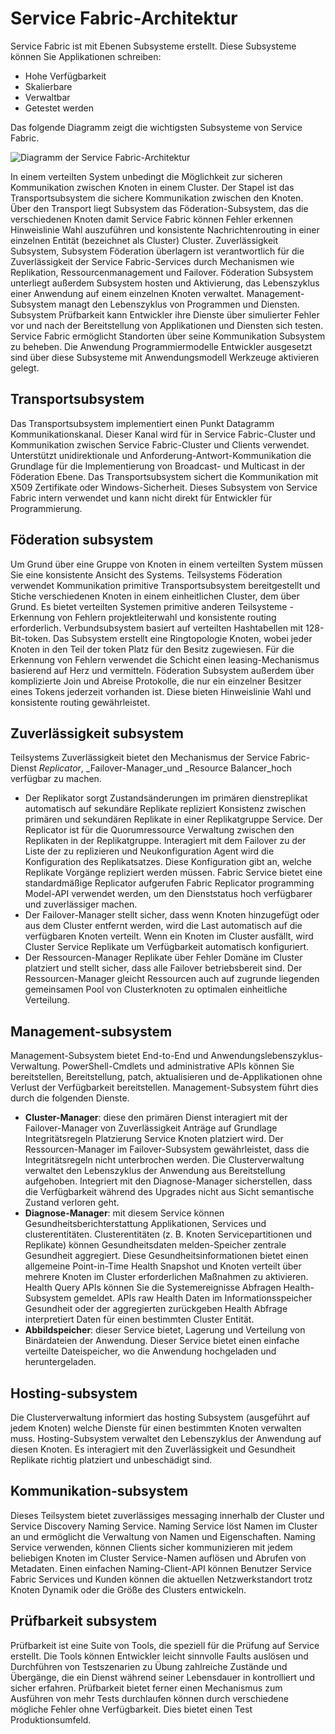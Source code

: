 <properties
   pageTitle="Service Fabric-Architektur | Microsoft Azure"
   description="Service Fabric ist eine skalierbare, zuverlässige und einfache Verwaltung Anwendung für die Cloud zur verteilten Systemplattform. Dieser Artikel beschreibt die Architektur von Service Fabric."
   services="service-fabric"
   documentationCenter=".net"
   authors="rishirsinha"
   manager="timlt"
   editor="rishirsinha"/>

<tags
   ms.service="service-fabric"
   ms.devlang="dotnet"
   ms.topic="article"
   ms.tgt_pltfrm="NA"
   ms.workload="NA"
   ms.date="06/09/2016"
   ms.author="rsinha"/>

# <a name="service-fabric-architecture"></a>Service Fabric-Architektur

Service Fabric ist mit Ebenen Subsysteme erstellt. Diese Subsysteme können Sie Applikationen schreiben:

* Hohe Verfügbarkeit
* Skalierbare
* Verwaltbar
* Getestet werden

Das folgende Diagramm zeigt die wichtigsten Subsysteme von Service Fabric.

![Diagramm der Service Fabric-Architektur](media/service-fabric-architecture/service-fabric-architecture.png)

In einem verteilten System unbedingt die Möglichkeit zur sicheren Kommunikation zwischen Knoten in einem Cluster. Der Stapel ist das Transportsubsystem die sichere Kommunikation zwischen den Knoten. Über den Transport liegt Subsystem das Föderation-Subsystem, das die verschiedenen Knoten damit Service Fabric können Fehler erkennen Hinweislinie Wahl auszuführen und konsistente Nachrichtenrouting in einer einzelnen Entität (bezeichnet als Cluster) Cluster. Zuverlässigkeit Subsystem, Subsystem Föderation überlagern ist verantwortlich für die Zuverlässigkeit der Service Fabric-Services durch Mechanismen wie Replikation, Ressourcenmanagement und Failover. Föderation Subsystem unterliegt außerdem Subsystem hosten und Aktivierung, das Lebenszyklus einer Anwendung auf einem einzelnen Knoten verwaltet. Management-Subsystem managt den Lebenszyklus von Programmen und Diensten. Subsystem Prüfbarkeit kann Entwickler ihre Dienste über simulierter Fehler vor und nach der Bereitstellung von Applikationen und Diensten sich testen. Service Fabric ermöglicht Standorten über seine Kommunikation Subsystem zu beheben. Die Anwendung Programmiermodelle Entwickler ausgesetzt sind über diese Subsysteme mit Anwendungsmodell Werkzeuge aktivieren gelegt.

## <a name="transport-subsystem"></a>Transportsubsystem
Das Transportsubsystem implementiert einen Punkt Datagramm Kommunikationskanal. Dieser Kanal wird für in Service Fabric-Cluster und Kommunikation zwischen Service Fabric-Cluster und Clients verwendet. Unterstützt unidirektionale und Anforderung-Antwort-Kommunikation die Grundlage für die Implementierung von Broadcast- und Multicast in der Föderation Ebene. Das Transportsubsystem sichert die Kommunikation mit X509 Zertifikate oder Windows-Sicherheit. Dieses Subsystem von Service Fabric intern verwendet und kann nicht direkt für Entwickler für Programmierung.

## <a name="federation-subsystem"></a>Föderation subsystem
Um Grund über eine Gruppe von Knoten in einem verteilten System müssen Sie eine konsistente Ansicht des Systems. Teilsystems Föderation verwendet Kommunikation primitive Transportsubsystem bereitgestellt und Stiche verschiedenen Knoten in einem einheitlichen Cluster, dem über Grund. Es bietet verteilten Systemen primitive anderen Teilsysteme - Erkennung von Fehlern projektleiterwahl und konsistente routing erforderlich. Verbundsubsystem basiert auf verteilten Hashtabellen mit 128-Bit-token. Das Subsystem erstellt eine Ringtopologie Knoten, wobei jeder Knoten in den Teil der token Platz für den Besitz zugewiesen. Für die Erkennung von Fehlern verwendet die Schicht einen leasing-Mechanismus basierend auf Herz und vermitteln. Föderation Subsystem außerdem über komplizierte Join und Abreise Protokolle, die nur ein einzelner Besitzer eines Tokens jederzeit vorhanden ist. Diese bieten Hinweislinie Wahl und konsistente routing gewährleistet.

## <a name="reliability-subsystem"></a>Zuverlässigkeit subsystem
Teilsystems Zuverlässigkeit bietet den Mechanismus der Service Fabric-Dienst _Replicator_, _Failover-Manager_und _Resource Balancer_hoch verfügbar zu machen.

* Der Replikator sorgt Zustandsänderungen im primären dienstreplikat automatisch auf sekundäre Replikate repliziert Konsistenz zwischen primären und sekundären Replikate in einer Replikatgruppe Service. Der Replicator ist für die Quorumressource Verwaltung zwischen den Replikaten in der Replikatgruppe. Interagiert mit dem Failover zu der Liste der zu replizieren und Neukonfiguration Agent wird die Konfiguration des Replikatsatzes. Diese Konfiguration gibt an, welche Replikate Vorgänge repliziert werden müssen. Fabric Service bietet eine standardmäßige Replicator aufgerufen Fabric Replicator programming Model-API verwendet werden, um den Dienststatus hoch verfügbarer und zuverlässiger machen.
* Der Failover-Manager stellt sicher, dass wenn Knoten hinzugefügt oder aus dem Cluster entfernt werden, wird die Last automatisch auf die verfügbaren Knoten verteilt. Wenn ein Knoten im Cluster ausfällt, wird Cluster Service Replikate um Verfügbarkeit automatisch konfiguriert.
* Der Ressourcen-Manager Replikate über Fehler Domäne im Cluster platziert und stellt sicher, dass alle Failover betriebsbereit sind. Der Ressourcen-Manager gleicht Ressourcen auch auf zugrunde liegenden gemeinsamen Pool von Clusterknoten zu optimalen einheitliche Verteilung.

## <a name="management-subsystem"></a>Management-subsystem
Management-Subsystem bietet End-to-End und Anwendungslebenszyklus-Verwaltung. PowerShell-Cmdlets und administrative APIs können Sie bereitstellen, Bereitstellung, patch, aktualisieren und de-Applikationen ohne Verlust der Verfügbarkeit bereitstellen. Management-Subsystem führt dies durch die folgenden Dienste.

* **Cluster-Manager**: diese den primären Dienst interagiert mit der Failover-Manager von Zuverlässigkeit Anträge auf Grundlage Integritätsregeln Platzierung Service Knoten platziert wird. Der Ressourcen-Manager im Failover-Subsystem gewährleistet, dass die Integritätsregeln nicht unterbrochen werden. Die Clusterverwaltung verwaltet den Lebenszyklus der Anwendung aus Bereitstellung aufgehoben. Integriert mit den Diagnose-Manager sicherstellen, dass die Verfügbarkeit während des Upgrades nicht aus Sicht semantische Zustand verloren geht.
* **Diagnose-Manager**: mit diesem Service können Gesundheitsberichterstattung Applikationen, Services und clusterentitäten. Clusterentitäten (z. B. Knoten Servicepartitionen und Replikate) können Gesundheitsdaten melden-Speicher zentrale Gesundheit aggregiert. Diese Gesundheitsinformationen bietet einen allgemeine Point-in-Time Health Snapshot und Knoten verteilt über mehrere Knoten im Cluster erforderlichen Maßnahmen zu aktivieren. Health Query APIs können Sie die Systemereignisse Abfragen Health-Subsystem gemeldet. APIs raw Health Daten im Informationsspeicher Gesundheit oder der aggregierten zurückgeben Health Abfrage interpretiert Daten für einen bestimmten Cluster Entität.
* **Abbildspeicher**: dieser Service bietet, Lagerung und Verteilung von Binärdateien der Anwendung. Dieser Service bietet einen einfache verteilte Dateispeicher, wo die Anwendung hochgeladen und heruntergeladen.


## <a name="hosting-subsystem"></a>Hosting-subsystem
Die Clusterverwaltung informiert das hosting Subsystem (ausgeführt auf jedem Knoten) welche Dienste für einen bestimmten Knoten verwalten muss. Hosting-Subsystem verwaltet den Lebenszyklus der Anwendung auf diesen Knoten. Es interagiert mit den Zuverlässigkeit und Gesundheit Replikate richtig platziert und unbeschädigt sind.

## <a name="communication-subsystem"></a>Kommunikation-subsystem
Dieses Teilsystem bietet zuverlässiges messaging innerhalb der Cluster und Service Discovery Naming Service. Naming Service löst Namen im Cluster an und ermöglicht die Verwaltung von Namen und Eigenschaften. Naming Service verwenden, können Clients sicher kommunizieren mit jedem beliebigen Knoten im Cluster Service-Namen auflösen und Abrufen von Metadaten. Einen einfachen Naming-Client-API können Benutzer Service Fabric Services und Kunden können die aktuellen Netzwerkstandort trotz Knoten Dynamik oder die Größe des Clusters entwickeln.

## <a name="testability-subsystem"></a>Prüfbarkeit subsystem
Prüfbarkeit ist eine Suite von Tools, die speziell für die Prüfung auf Service erstellt. Die Tools können Entwickler leicht sinnvolle Faults auslösen und Durchführen von Testszenarien zu Übung zahlreiche Zustände und Übergänge, die ein Dienst während seiner Lebensdauer in kontrolliert und sicher erfahren. Prüfbarkeit bietet ferner einen Mechanismus zum Ausführen von mehr Tests durchlaufen können durch verschiedene mögliche Fehler ohne Verfügbarkeit. Dies bietet einen Test Produktionsumfeld.
